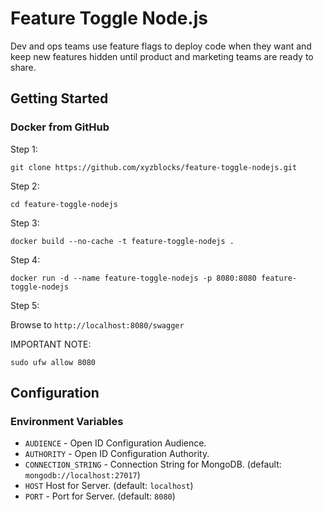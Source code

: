 # Feature Toggle Node.js

Dev and ops teams use feature flags to deploy code when they want and keep new features hidden until product and marketing teams are ready to share. 

## Getting Started

### Docker from GitHub

Step 1:

`git clone https://github.com/xyzblocks/feature-toggle-nodejs.git`

Step 2:

`cd feature-toggle-nodejs`

Step 3:

`docker build --no-cache -t feature-toggle-nodejs .`

Step 4:

`docker run -d --name feature-toggle-nodejs -p 8080:8080 feature-toggle-nodejs`

Step 5:

Browse to `http://localhost:8080/swagger`

IMPORTANT NOTE:

`sudo ufw allow 8080`

## Configuration

### Environment Variables

* `AUDIENCE` - Open ID Configuration Audience.
* `AUTHORITY` - Open ID Configuration Authority.
* `CONNECTION_STRING` - Connection String for MongoDB. (default: `mongodb://localhost:27017`)
* `HOST` Host for Server. (default: `localhost`)
* `PORT` - Port for Server. (default: `8080`)
